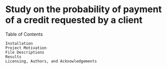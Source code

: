 # Study on the probability of payment of a credit requested by a client

Table of Contents

    Installation
    Project Motivation
    File Descriptions
    Results
    Licensing, Authors, and Acknowledgements
